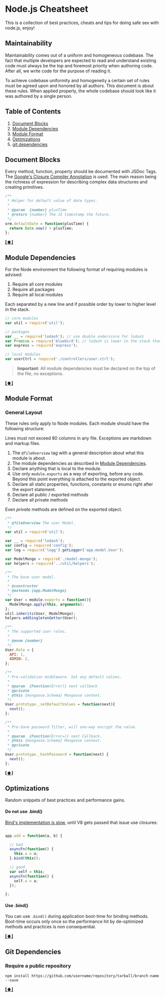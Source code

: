 # Node.js Cheatsheet

This is a collection of best practices, cheats and tips for doing safe sex with node.js, enjoy!

## Maintainability 

Maintainability comes out of a uniform and homogeneous codebase. The fact that multiple developers are expected to read and understand existing code must always be the top and foremost priority when authoring code. After all, we write code for the purpose of reading it.

To achieve codebase uniformity and homogeneity a certain set of rules must be agreed upon and honored by all authors. This document is about these rules. When applied properly, the whole codebase should look like it was authored by a single person.

## <a name='TOC'>Table of Contents</a>

  1. [Document Blocks](#docblocks)
  1. [Module Dependencies](#modules)
  1. [Module Format](#format)
  1. [Optimizations](#optimizations)
  1. [git dependencies](#git)

## <a name='docblocks'>Document Blocks</a>

Every method, function, property should be documented with JSDoc Tags. The [Google's Closure Compiler Annotation][gdocs] is used. The main reason being the richness of expression for describing complex data structures and creating primitives.

```js
/**
 * Helper for default value of date types.
 *
 * @param  {number} plusTime
 * @return {number} The JS timestamp the future.
 */
orm.defaultDate = function(plusTime) {
  return Date.now() + plusTime;
};
```

**[[⬆]](#TOC)**

## <a name='modules'>Module Dependencies</a>

For the Node environment the following format of requiring modules is advised:

  1. Require all core modules
  1. Require all packages
  1. Require all local modules

Each separated by a new line and if possible order by lower to higher level in the stack.

```js
// core modules
var util = require('util');

// packages
var __ = require('lodash'); // use double underscore for lodash
var Promise = require('bluebird'); // lodash is lower in the stack than promises
var express = require('express');

// local modules
var userCtrl = require('./controllers/user.ctrl');
```

> **Important**: All module dependencies must be declared on the top of the file, no exceptions.

**[[⬆]](#TOC)**

## <a name='format'>Module Format</a>

### General Layout

These rules only apply to Node modules. Each module should have the following structure:

Lines must not exceed 80 columns in any file. Exceptions are markdown and markup files.

1. The `@fileOverview` tag with a general description about what this module is about.
1. The module dependencies as described in [Module Dependencies](#modules).
1. Declare anything that is local to the module.
1. Use only `module.exports` as a way of exporting, before any code. Beyond this point everything is attached to the exported object.
1. Declare all static properties, functions, constants or enums right after the export statement.
1. Declare all public / exported methods
1. Declare all private methods

Even *private* methods are defined on the exported object.

```js
/**
 * @fileOverview The user Model.
 */
var util = require('util');

var __ = require('lodash');
var config = require('config');
var log = require('logg').getLogger('app.model.User');

var ModelMongo = require('./model-mongo');
var helpers = require('../util/helpers');

/**
 * The base user model.
 *
 * @constructor
 * @extends {app.ModelMongo}
 */
var User = module.exports = function(){
  ModelMongo.apply(this, arguments);
};
util.inherits(User, ModelMongo);
helpers.addSingletonGetter(User);

/**
 * The supported user roles.
 *
 * @enum {number}
 */
User.Role = {
  API: 1,
  ADMIN: 2,
};

/**
 * Pre-validation middleware. Set any default values.
 *
 * @param  {Function(Error)} next callback
 * @private
 * @this {mongoose.Schema} Mongoose context.
 */
User.prototype._setDefaultValues = function(next){
  next();
};

/**
 * Pre-Save password filter, will one-way encrypt the value.
 *
 * @param  {Function(Error=)} next Callback.
 * @this {mongoose.Schema} Mongoose context.
 * @private
 */
User.prototype._hashPassword = function(next) {
  next();
};
```
**[[⬆]](#TOC)**

## <a name='optimizations'>Optimizations</a>

Random snippets of best practices and performance gains.

#### Do not use .bind()

[Bind's implementation is slow][bind slow], until V8 gets passed that issue use closures:

```js

app.add = function(a, b) {

  // bad
  asyncFn(function() {
    this.a = a;
  }.bind(this));

  // good
  var self = this;
  asyncFn(function() {
    self.a = a;
  });  

};
```

#### Use .bind()

You can use `.bind()` during application boot-time for binding methods. Boot-time occurs only once so the performance hit by de-optimized methods and practices is non consequential.

[gdocs]: https://developers.google.com/closure/compiler/docs/js-for-compiler?hl=en#tags
[bind slow]: http://stackoverflow.com/questions/17638305/why-is-bind-slower-than-a-closure/17638540#17638540


**[[⬆]](#TOC)**

## <a name='git'>Git Dependencies</a>

### Require a public repository

```
npm install https://github.com/username/repository/tarball/branch-name --save
```

**[[⬆]](#TOC)**

